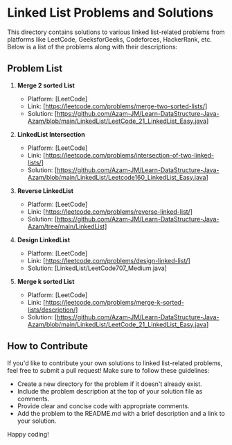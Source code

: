 # Linked List Problems and Solutions

This directory contains solutions to various linked list-related problems from platforms like LeetCode, GeeksforGeeks, Codeforces, HackerRank, etc. Below is a list of the problems along with their descriptions:

## Problem List

1. **Merge 2 sorted List**
   - Platform: [LeetCode]
   - Link: [https://leetcode.com/problems/merge-two-sorted-lists/]
   - Solution: [https://github.com/Azam-JM/Learn-DataStructure-Java-Azam/blob/main/LinkedList/LeetCode_21_LinkedList_Easy.java]

2. **LinkedList Intersection**
   - Platform: [LeetCode]
   - Link: [https://leetcode.com/problems/intersection-of-two-linked-lists/]
   - Solution: [https://github.com/Azam-JM/Learn-DataStructure-Java-Azam/blob/main/LinkedList/Leetcode160_LinkedList_Easy.java]

3. **Reverse LinkedList**
   - Platform: [LeetCode]
   - Link: [https://leetcode.com/problems/reverse-linked-list/]
   - Solution: [https://github.com/Azam-JM/Learn-DataStructure-Java-Azam/tree/main/LinkedList]

4. **Design LinkedList**
   - Platform: [LeetCode]
   - Link: [https://leetcode.com/problems/design-linked-list/]
   - Solution: [LinkedList/LeetCode707_Medium.java]
  
5. **Merge k sorted List**
   - Platform: [LeetCode]
   - Link: [https://leetcode.com/problems/merge-k-sorted-lists/description/]
   - Solution: [https://github.com/Azam-JM/Learn-DataStructure-Java-Azam/blob/main/LinkedList/LeetCode_21_LinkedList_Easy.java]
   
## How to Contribute

If you'd like to contribute your own solutions to linked list-related problems, feel free to submit a pull request! Make sure to follow these guidelines:

- Create a new directory for the problem if it doesn't already exist.
- Include the problem description at the top of your solution file as comments.
- Provide clear and concise code with appropriate comments.
- Add the problem to the README.md with a brief description and a link to your solution.

Happy coding!

